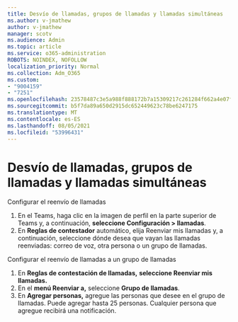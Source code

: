 ```yaml
---
title: Desvío de llamadas, grupos de llamadas y llamadas simultáneas
ms.author: v-jmathew
author: v-jmathew
manager: scotv
ms.audience: Admin
ms.topic: article
ms.service: o365-administration
ROBOTS: NOINDEX, NOFOLLOW
localization_priority: Normal
ms.collection: Adm_O365
ms.custom:
- "9004159"
- "7251"
ms.openlocfilehash: 23578487c3e5a988f888172b7a15309217c261284f662a4e07f21ba3a4971004
ms.sourcegitcommit: b5f7da89a650d2915dc652449623c78be6247175
ms.translationtype: MT
ms.contentlocale: es-ES
ms.lasthandoff: 08/05/2021
ms.locfileid: "53996431"
---
```

# <a name="call-forwarding-call-groups-and-simultaneous-ring-in-teams"></a>Desvío de llamadas, grupos de llamadas y llamadas simultáneas

Configurar el reenvío de llamadas

1. En el Teams, haga clic en la imagen de perfil en la parte superior de Teams y, a continuación, **seleccione Configuración > llamadas**.
2. En **Reglas de contestador** automático, elija Reenviar mis llamadas y, a continuación, seleccione dónde desea que vayan las llamadas reenviadas: correo de voz, otra persona o un grupo de llamadas. 

Configurar el reenvío de llamadas a un grupo de llamadas

1. En **Reglas de contestación de llamadas,** **seleccione Reenviar mis llamadas.**
2. En el **menú Reenviar a,** seleccione **Grupo de llamadas**.
3. En **Agregar personas,** agregue las personas que desee en el grupo de llamadas. Puede agregar hasta 25 personas. Cualquier persona que agregue recibirá una notificación.
